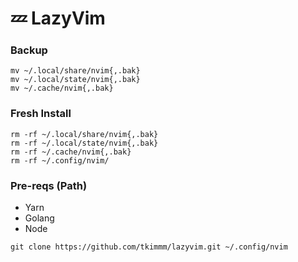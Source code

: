 # 💤 LazyVim

### Backup

```
mv ~/.local/share/nvim{,.bak}
mv ~/.local/state/nvim{,.bak}
mv ~/.cache/nvim{,.bak}
````

### Fresh Install

```
rm -rf ~/.local/share/nvim{,.bak}
rm -rf ~/.local/state/nvim{,.bak}
rm -rf ~/.cache/nvim{,.bak}
rm -rf ~/.config/nvim/
```

### Pre-reqs (Path)

- Yarn
- Golang
- Node

````
git clone https://github.com/tkimmm/lazyvim.git ~/.config/nvim
````
